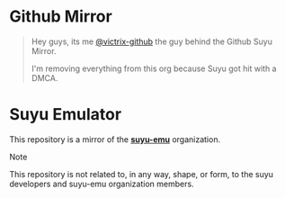 # Github Mirror

> Hey guys, its me [@victrix-github](https://github.com/victrix-github) the guy behind the Github Suyu Mirror.
> 
> I'm removing everything from this org because Suyu got hit with a DMCA.

# Suyu Emulator

This repository is a mirror of the [**suyu-emu**](https://gitlab.com/suyu-emu) organization.

> [!NOTE]
> This repository is not related to, in any way, shape, or form, to the suyu developers and suyu-emu organization members.
